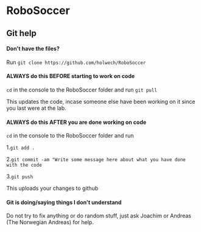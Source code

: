 # RoboSoccer
## Git help
#### Don't have the files?
Run `git clone https://github.com/holwech/RoboSoccer`

#### ALWAYS do this BEFORE starting to work on code
`cd` in the console to the RoboSoccer folder and run `git pull`

This updates the code, incase someone else have been working on it since you last were at the lab.

#### ALWAYS do this AFTER you are done working on code
`cd` in the console to the RoboSoccer folder and run

1.`git add .`

2.`git commit -am "Write some message here about what you have done with the code`

3.`git push`

This uploads your changes to github

#### Git is doing/saying things I don't understand
Do not try to fix anything or do random stuff, just ask Joachim or Andreas (The Norwegian Andreas) for help.
